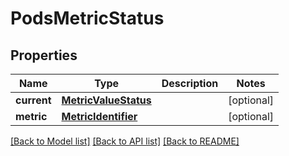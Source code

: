 # PodsMetricStatus

## Properties
Name | Type | Description | Notes
------------ | ------------- | ------------- | -------------
**current** | [**MetricValueStatus**](MetricValueStatus.md) |  | [optional] 
**metric** | [**MetricIdentifier**](MetricIdentifier.md) |  | [optional] 

[[Back to Model list]](../README.md#documentation-for-models) [[Back to API list]](../README.md#documentation-for-api-endpoints) [[Back to README]](../README.md)


